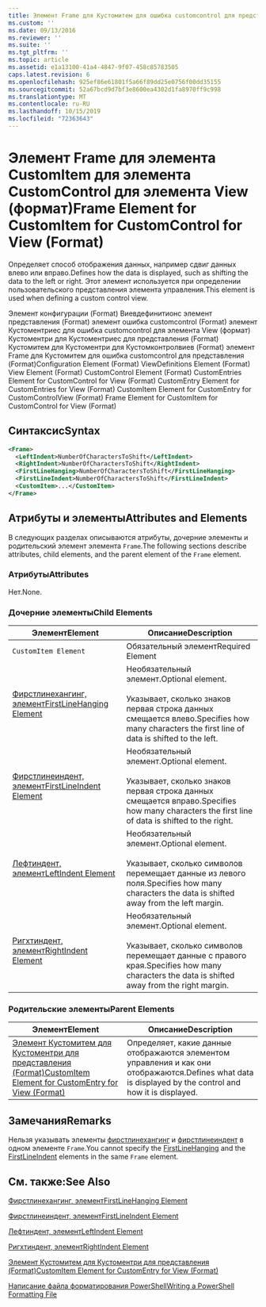 ```yaml
---
title: Элемент Frame для Кустомитем для ошибка customcontrol для представления (формат) | Документация Майкрософт
ms.custom: ''
ms.date: 09/13/2016
ms.reviewer: ''
ms.suite: ''
ms.tgt_pltfrm: ''
ms.topic: article
ms.assetid: e1a13100-41a4-4847-9f07-458c85783505
caps.latest.revision: 6
ms.openlocfilehash: 925ef86e61801f5a66f89dd25e0756f00dd35155
ms.sourcegitcommit: 52a67bcd9d7bf3e8600ea4302d1fa8970ff9c998
ms.translationtype: MT
ms.contentlocale: ru-RU
ms.lasthandoff: 10/15/2019
ms.locfileid: "72363643"
---
```

# <a name="frame-element-for-customitem-for-customcontrol-for-view-format"></a><span data-ttu-id="28e74-102">Элемент Frame для элемента CustomItem для элемента CustomControl для элемента View (формат)</span><span class="sxs-lookup"><span data-stu-id="28e74-102">Frame Element for CustomItem for CustomControl for View (Format)</span></span>

<span data-ttu-id="28e74-103">Определяет способ отображения данных, например сдвиг данных влево или вправо.</span><span class="sxs-lookup"><span data-stu-id="28e74-103">Defines how the data is displayed, such as shifting the data to the left or right.</span></span> <span data-ttu-id="28e74-104">Этот элемент используется при определении пользовательского представления элемента управления.</span><span class="sxs-lookup"><span data-stu-id="28e74-104">This element is used when defining a custom control view.</span></span>

<span data-ttu-id="28e74-105">Элемент конфигурации (Format) Виевдефинитионс элемент представления (Format) элемент ошибка customcontrol (Format) элемент Кустоментриес для ошибка customcontrol для элемента View (формат) Кустоментри для Кустоментриес для представления (Format) Кустомитем для Кустоментри для Кустомконтролвиев (Format) элемент Frame для Кустомитем для ошибка customcontrol для представления (Format)</span><span class="sxs-lookup"><span data-stu-id="28e74-105">Configuration Element (Format) ViewDefinitions Element (Format) View Element (Format) CustomControl Element (Format) CustomEntries Element for CustomControl for View (Format) CustomEntry Element for CustomEntries for View (Format) CustomItem Element for CustomEntry for CustomControlView (Format) Frame Element for CustomItem for CustomControl for View (Format)</span></span>

## <a name="syntax"></a><span data-ttu-id="28e74-106">Синтаксис</span><span class="sxs-lookup"><span data-stu-id="28e74-106">Syntax</span></span>

```xml
<Frame>
  <LeftIndent>NumberOfCharactersToShift</LeftIndent>
  <RightIndent>NumberOfCharactersToShift</RightIndent>
  <FirstLineHanging>NumberOfCharactersToShift</FirstLineHanging>
  <FirstLineIndent>NumberOfCharactersToShift</FirstLineIndent>
  <CustomItem>...</CustomItem>
</Frame>
```

## <a name="attributes-and-elements"></a><span data-ttu-id="28e74-107">Атрибуты и элементы</span><span class="sxs-lookup"><span data-stu-id="28e74-107">Attributes and Elements</span></span>

<span data-ttu-id="28e74-108">В следующих разделах описываются атрибуты, дочерние элементы и родительский элемент элемента `Frame`.</span><span class="sxs-lookup"><span data-stu-id="28e74-108">The following sections describe attributes, child elements, and the parent element of the `Frame` element.</span></span>

### <a name="attributes"></a><span data-ttu-id="28e74-109">Атрибуты</span><span class="sxs-lookup"><span data-stu-id="28e74-109">Attributes</span></span>

<span data-ttu-id="28e74-110">Нет.</span><span class="sxs-lookup"><span data-stu-id="28e74-110">None.</span></span>

### <a name="child-elements"></a><span data-ttu-id="28e74-111">Дочерние элементы</span><span class="sxs-lookup"><span data-stu-id="28e74-111">Child Elements</span></span>

|<span data-ttu-id="28e74-112">Элемент</span><span class="sxs-lookup"><span data-stu-id="28e74-112">Element</span></span>|<span data-ttu-id="28e74-113">Описание</span><span class="sxs-lookup"><span data-stu-id="28e74-113">Description</span></span>|
|-------------|-----------------|
|`CustomItem Element`|<span data-ttu-id="28e74-114">Обязательный элемент</span><span class="sxs-lookup"><span data-stu-id="28e74-114">Required Element</span></span>|
|[<span data-ttu-id="28e74-115">Фирстлинехангинг, элемент</span><span class="sxs-lookup"><span data-stu-id="28e74-115">FirstLineHanging Element</span></span>](./firstlinehanging-element-for-frame-for-customcontrol-for-view-format.md)|<span data-ttu-id="28e74-116">Необязательный элемент.</span><span class="sxs-lookup"><span data-stu-id="28e74-116">Optional element.</span></span><br /><br /> <span data-ttu-id="28e74-117">Указывает, сколько знаков первая строка данных смещается влево.</span><span class="sxs-lookup"><span data-stu-id="28e74-117">Specifies how many characters the first line of data is shifted to the left.</span></span>|
|[<span data-ttu-id="28e74-118">Фирстлинеиндент, элемент</span><span class="sxs-lookup"><span data-stu-id="28e74-118">FirstLineIndent Element</span></span>](./firstlineindent-element-for-frame-for-customcontrol-for-view-format.md)|<span data-ttu-id="28e74-119">Необязательный элемент.</span><span class="sxs-lookup"><span data-stu-id="28e74-119">Optional element.</span></span><br /><br /> <span data-ttu-id="28e74-120">Указывает, сколько знаков первая строка данных смещается вправо.</span><span class="sxs-lookup"><span data-stu-id="28e74-120">Specifies how many characters the first line of data is shifted to the right.</span></span>|
|[<span data-ttu-id="28e74-121">Лефтиндент, элемент</span><span class="sxs-lookup"><span data-stu-id="28e74-121">LeftIndent Element</span></span>](./leftindent-element-for-frame-for-customcontrol-for-view-format.md)|<span data-ttu-id="28e74-122">Необязательный элемент.</span><span class="sxs-lookup"><span data-stu-id="28e74-122">Optional element.</span></span><br /><br /> <span data-ttu-id="28e74-123">Указывает, сколько символов перемещает данные из левого поля.</span><span class="sxs-lookup"><span data-stu-id="28e74-123">Specifies how many characters the data is shifted away from the left margin.</span></span>|
|[<span data-ttu-id="28e74-124">Ригхтиндент, элемент</span><span class="sxs-lookup"><span data-stu-id="28e74-124">RightIndent Element</span></span>](./rightindent-element-for-frame-for-customcontrol-for-view-format.md)|<span data-ttu-id="28e74-125">Необязательный элемент.</span><span class="sxs-lookup"><span data-stu-id="28e74-125">Optional element.</span></span><br /><br /> <span data-ttu-id="28e74-126">Указывает, сколько символов перемещает данные с правого края.</span><span class="sxs-lookup"><span data-stu-id="28e74-126">Specifies how many characters the data is shifted away from the right margin.</span></span>|

### <a name="parent-elements"></a><span data-ttu-id="28e74-127">Родительские элементы</span><span class="sxs-lookup"><span data-stu-id="28e74-127">Parent Elements</span></span>

|<span data-ttu-id="28e74-128">Элемент</span><span class="sxs-lookup"><span data-stu-id="28e74-128">Element</span></span>|<span data-ttu-id="28e74-129">Описание</span><span class="sxs-lookup"><span data-stu-id="28e74-129">Description</span></span>|
|-------------|-----------------|
|[<span data-ttu-id="28e74-130">Элемент Кустомитем для Кустоментри для представления (Format)</span><span class="sxs-lookup"><span data-stu-id="28e74-130">CustomItem Element for CustomEntry for View (Format)</span></span>](./customitem-element-for-customentry-for-customcontrol-for-view-format.md)|<span data-ttu-id="28e74-131">Определяет, какие данные отображаются элементом управления и как они отображаются.</span><span class="sxs-lookup"><span data-stu-id="28e74-131">Defines what data is displayed by the control and how it is displayed.</span></span>|

## <a name="remarks"></a><span data-ttu-id="28e74-132">Замечания</span><span class="sxs-lookup"><span data-stu-id="28e74-132">Remarks</span></span>

<span data-ttu-id="28e74-133">Нельзя указывать элементы [фирстлинехангинг](./firstlinehanging-element-for-frame-for-customcontrol-for-view-format.md) и [фирстлинеиндент](./firstlineindent-element-for-frame-for-customcontrol-for-view-format.md) в одном элементе `Frame`.</span><span class="sxs-lookup"><span data-stu-id="28e74-133">You cannot specify the [FirstLineHanging](./firstlinehanging-element-for-frame-for-customcontrol-for-view-format.md) and the [FirstLineIndent](./firstlineindent-element-for-frame-for-customcontrol-for-view-format.md) elements in the same `Frame` element.</span></span>

## <a name="see-also"></a><span data-ttu-id="28e74-134">См. также:</span><span class="sxs-lookup"><span data-stu-id="28e74-134">See Also</span></span>

[<span data-ttu-id="28e74-135">Фирстлинехангинг, элемент</span><span class="sxs-lookup"><span data-stu-id="28e74-135">FirstLineHanging Element</span></span>](./firstlinehanging-element-for-frame-for-customcontrol-for-view-format.md)

[<span data-ttu-id="28e74-136">Фирстлинеиндент, элемент</span><span class="sxs-lookup"><span data-stu-id="28e74-136">FirstLineIndent Element</span></span>](./firstlineindent-element-for-frame-for-customcontrol-for-view-format.md)

[<span data-ttu-id="28e74-137">Лефтиндент, элемент</span><span class="sxs-lookup"><span data-stu-id="28e74-137">LeftIndent Element</span></span>](./leftindent-element-for-frame-for-customcontrol-for-view-format.md)

[<span data-ttu-id="28e74-138">Ригхтиндент, элемент</span><span class="sxs-lookup"><span data-stu-id="28e74-138">RightIndent Element</span></span>](./rightindent-element-for-frame-for-customcontrol-for-view-format.md)

[<span data-ttu-id="28e74-139">Элемент Кустомитем для Кустоментри для представления (Format)</span><span class="sxs-lookup"><span data-stu-id="28e74-139">CustomItem Element for CustomEntry for View (Format)</span></span>](./customitem-element-for-customentry-for-customcontrol-for-view-format.md)

[<span data-ttu-id="28e74-140">Написание файла форматирования PowerShell</span><span class="sxs-lookup"><span data-stu-id="28e74-140">Writing a PowerShell Formatting File</span></span>](./writing-a-powershell-formatting-file.md)

